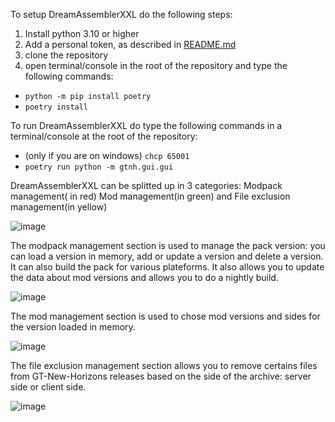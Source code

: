 To setup DreamAssemblerXXL do the following steps:
1. Install python 3.10 or higher
3. Add a personal token, as described in [README.md](https://github.com/GTNewHorizons/DreamAssemblerXXL/blob/master/README.md)
4. clone the repository
5. open terminal/console in the root of the repository and type the following commands:
- `python -m pip install poetry`
- `poetry install`

To run DreamAssemblerXXL do type the following commands in a terminal/console at the root of the repository:
- (only if you are on windows) `chcp 65001`
- `poetry run python -m gtnh.gui.gui`

DreamAssemblerXXL can be splitted up in 3 categories: Modpack management( in red) Mod management(in green) and File exclusion management(in yellow)

![image](https://user-images.githubusercontent.com/12850933/187891144-e9cd9402-eaea-4a10-a658-a46094884f8b.png)

The modpack management section is used to manage the pack version: you can load a version in memory, add or update a version and delete a version. It can also build the pack for various plateforms. It also allows you to update the data about mod versions and allows you to do a nightly build.

![image](https://user-images.githubusercontent.com/12850933/187900736-eb3fa793-f994-48c3-ad98-cff9cb3c0810.png)

The mod management section is used to chose mod versions and sides for the version loaded in memory.

![image](https://user-images.githubusercontent.com/12850933/187900515-b1592f86-8c35-4b6b-974c-e3ec1c220299.png)

The file exclusion management section allows you to remove certains files from GT-New-Horizons releases based on the side of the archive: server side or client side.

![image](https://user-images.githubusercontent.com/12850933/187896905-1bb63b0e-fad0-43fc-aa9f-21ebd37d7cd8.png)
